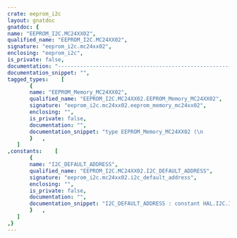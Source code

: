 ```yaml
---
crate: eeprom_i2c
layout: gnatdoc
gnatdoc: {
name: "EEPROM_I2C.MC24XX02",
qualified_name: "EEPROM_I2C.MC24XX02",
signature: "eeprom_i2c.mc24xx02",
enclosing: "eeprom_i2c",
is_private: false,
documentation: "---------------------------------------------------------------------------\n  This is the default I2C address of the EEPROM.",
documentation_snippet: "",
tagged_types:    [
       {
       name: "EEPROM_Memory_MC24XX02",
       qualified_name: "EEPROM_I2C.MC24XX02.EEPROM_Memory_MC24XX02",
       signature: "eeprom_i2c.mc24xx02.eeprom_memory_mc24xx02",
       enclosing: "",
       is_private: false,
       documentation: "",
       documentation_snippet: "type EEPROM_Memory_MC24XX02 (\n                             C_Delay_Callback : Proc_Delay_Callback_MS;\n                             I2C_Addr : HAL.I2C.I2C_Address;\n                             I2C_Port : not null HAL.I2C.Any_I2C_Port\n                            )\nis new EEPROM_Memory (\n                      C_Type_of_Chip => EEC_MC24XX02,\n                      C_Memory_Address_Size => HAL.I2C.Memory_Size_8b,\n                      C_Size_In_Bytes => 256,\n                      C_Size_In_Bits => 2048,\n                      C_Number_Of_Blocks => 1,\n                      C_Bytes_Per_Block => 256,\n                      C_Number_Of_Pages => 32,\n                      C_Bytes_Per_Page => 8,\n                      C_Max_Byte_Address => 16#FF#,\n                      C_Write_Delay_MS => 5,\n                      C_Delay_Callback => C_Delay_Callback,\n                      I2C_Addr => I2C_Addr,\n                      I2C_Port => I2C_Port\n                     ) with null record;",
       }   ,
   ]
,constants:    [
       {
       name: "I2C_DEFAULT_ADDRESS",
       qualified_name: "EEPROM_I2C.MC24XX02.I2C_DEFAULT_ADDRESS",
       signature: "eeprom_i2c.mc24xx02.i2c_default_address",
       enclosing: "",
       is_private: false,
       documentation: "",
       documentation_snippet: "I2C_DEFAULT_ADDRESS : constant HAL.I2C.I2C_Address := 2#1010_0000#;",
       }   ,
   ]
,}
---
```

